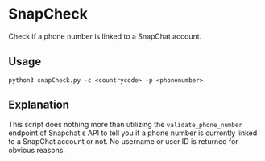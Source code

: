 # SnapCheck
Check if a phone number is linked to a SnapChat account.

## Usage
`python3 snapCheck.py -c <countrycode> -p <phonenumber>`

## Explanation
This script does nothing more than utilizing the `validate_phone_number` endpoint of Snapchat's API to tell you if a phone number is currently linked to a SnapChat account or not. No username or user ID is returned for obvious reasons. 
